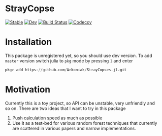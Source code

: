 # StrayCopse

[![Stable](https://img.shields.io/badge/docs-stable-blue.svg)](https://Arkoniak.github.io/StrayCopses.jl/stable)
[![Dev](https://img.shields.io/badge/docs-dev-blue.svg)](https://Arkoniak.github.io/StrayCopses.jl/dev)
[![Build Status](https://travis-ci.com/Arkoniak/StrayCopses.jl.svg?branch=master)](https://travis-ci.com/Arkoniak/StrayCopses.jl)
[![Codecov](https://codecov.io/gh/Arkoniak/StrayCopses.jl/branch/master/graph/badge.svg)](https://codecov.io/gh/Arkoniak/StrayCopses.jl)

# Installation

This package is unregistered yet, so you should use dev version. To add `master`
version switch julia to `pkg` mode by pressing `]` and enter
```julia
pkg> add https://github.com/Arkoniak/StrayCopses.jl.git
```

# Motivation

Currently this is a toy project, so API can be unstable, very unfriendly and so on.
There are two ideas that I want to try in this package

1. Push calculation speed as much as possible
2. Use it as a test-bed for various random forest techniques that currently are scattered in various
papers and narrow implementations.
